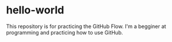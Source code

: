 # hello-world
This repository is for practicing the GitHub Flow.
I'm a begginer at programming and practicing how to use GitHub.
